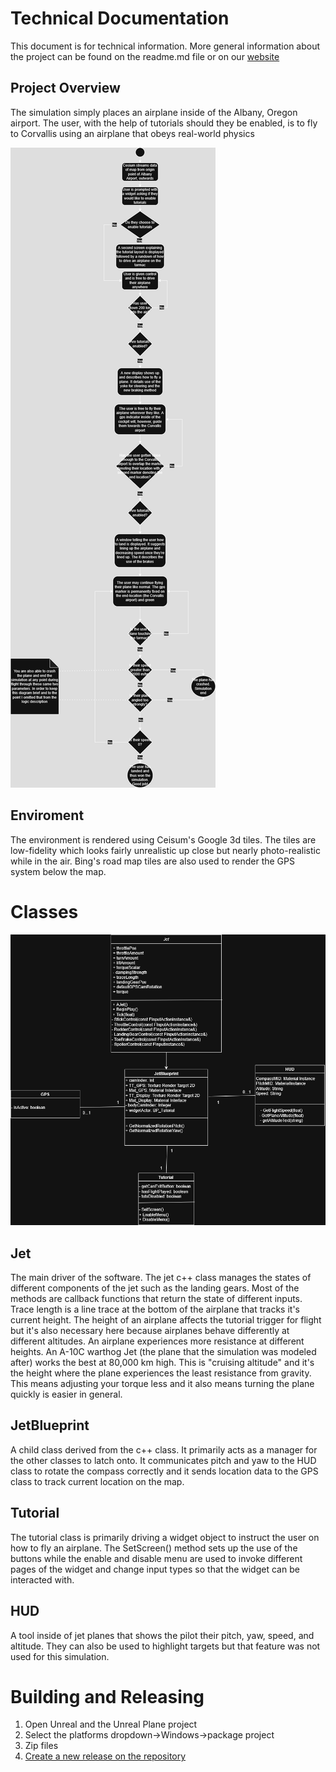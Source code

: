 ﻿# Technical Documentation
This document is for technical information. More general information about the project can be found on the readme.md file or on our [website](https://xlrseatingbuck-org.github.io/unreal-plane.html)

## Project Overview

The simulation simply places an airplane inside of the Albany, Oregon airport. The user, with the help of tutorials should they be enabled, is to fly to Corvallis using an airplane that obeys real-world physics

![Plane Activity Diagram](Plane%20Activity%20Diagram.drawio.png)

## Enviroment

The environment is rendered using Ceisum's Google 3d tiles. The tiles are low-fidelity which looks fairly unrealistic up close but nearly photo-realistic while in the air. Bing's road map tiles are also used to render the GPS system below the map.

# Classes

![main class diagram](classDiagram.drawio.png)

## Jet

The main driver of the software. The jet c++ class manages the states of different components of the jet such as the landing gears. Most of the methods are callback functions that return the state of different inputs. Trace length is a line trace at the bottom of the airplane that tracks it's current height. The height of an airplane affects the tutorial trigger for flight but it's also necessary here because airplanes behave differently at different altitudes.
An airplane experiences more resistance at different heights. An A-10C warthog Jet (the plane that the simulation was modeled after) works the best at 80,000 km high. This is "cruising altitude" and it's the height where the plane experiences the least resistance from gravity. This means adjusting your torque less and it also means turning the plane quickly is easier in general.

## JetBlueprint

A child class derived from the c++ class. It primarily acts as a manager for the other classes to latch onto. It communicates pitch and yaw to the HUD class to rotate the compass correctly and it sends location data to the GPS class to track current location on the map.

## Tutorial

The tutorial class is primarily driving a widget object to instruct the user on how to fly an airplane. The SetScreen() method sets up the use of the buttons while the enable and disable menu are used to invoke different pages of the widget and change input types so that the widget can be interacted with.

## HUD

A tool inside of jet planes that shows the pilot their pitch, yaw, speed, and altitude. They can also be used to highlight targets but that feature was not used for this simulation.

# Building and Releasing

1. Open Unreal and the Unreal Plane project
2. Select the platforms dropdown->Windows->package project
3. Zip files
5. [Create a new release on the repository](https://github.com/XLRSeatingBuck-Org/unreal_jet/releases/new)
